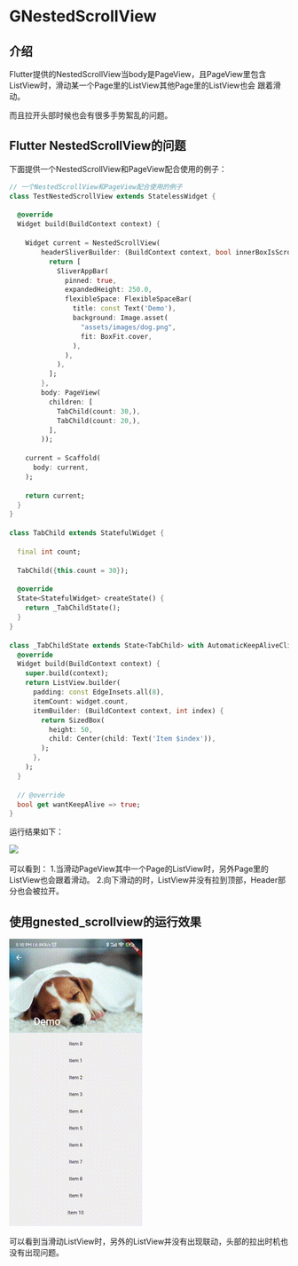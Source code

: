 
# GNestedScrollView

## 介绍

Flutter提供的NestedScrollView当body是PageView，且PageView里包含ListView时，滑动某一个Page里的ListView其他Page里的ListView也会
跟着滑动。

而且拉开头部时候也会有很多手势絮乱的问题。

## Flutter NestedScrollView的问题

下面提供一个NestedScrollView和PageView配合使用的例子：

```dart
// 一个NestedScrollView和PageView配合使用的例子
class TestNestedScrollView extends StatelessWidget {

  @override
  Widget build(BuildContext context) {

    Widget current = NestedScrollView(
        headerSliverBuilder: (BuildContext context, bool innerBoxIsScrolled){
          return [
            SliverAppBar(
              pinned: true, 
              expandedHeight: 250.0,
              flexibleSpace: FlexibleSpaceBar(
                title: const Text('Demo'),
                background: Image.asset(
                  "assets/images/dog.png",
                  fit: BoxFit.cover,
                ),
              ),
            ),
          ];
        },
        body: PageView(
          children: [
            TabChild(count: 30,),
            TabChild(count: 20,),
          ],
        ));

    current = Scaffold(
      body: current,
    );

    return current;
  }
}

class TabChild extends StatefulWidget {

  final int count;
  
  TabChild({this.count = 30});
  
  @override
  State<StatefulWidget> createState() {
    return _TabChildState();
  }
}

class _TabChildState extends State<TabChild> with AutomaticKeepAliveClientMixin {
  @override
  Widget build(BuildContext context) {
    super.build(context);
    return ListView.builder(
      padding: const EdgeInsets.all(8),
      itemCount: widget.count,
      itemBuilder: (BuildContext context, int index) {
        return SizedBox(
          height: 50,
          child: Center(child: Text('Item $index')),
        );
      },
    );
  }

  // @override
  bool get wantKeepAlive => true;
}
```
运行结果如下：

![](imgs/demo1.gif)

可以看到：
1.当滑动PageView其中一个Page的ListView时，另外Page里的ListView也会跟着滑动。
2.向下滑动的时，ListView并没有拉到顶部，Header部分也会被拉开。

## 使用gnested_scrollview的运行效果

![](imgs/demo2.gif)

可以看到当滑动ListView时，另外的ListView并没有出现联动，头部的拉出时机也没有出现问题。
